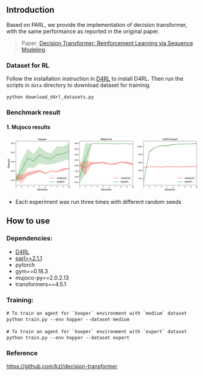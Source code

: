 ## Introduction
Based on PARL, we provide the implementation of decision transformer, with the same performance as reported in the original paper.

> Paper: [Decision Transformer: Reinforcement
Learning via Sequence Modeling](https://arxiv.org/abs/2106.01345)

### Dataset for RL
Follow the installation instruction in [D4RL](https://github.com/Farama-Foundation/D4RL) to install D4RL.
Then run the scripts in `data` directory to download dataset for traininig.
```shell
python download_d4rl_datasets.py
```


### Benchmark result
#### 1. Mujoco results
<p align="center">
<img src="https://github.com/benchmarking-rl/PARL-experiments/blob/master/DT/torch/mujoco_result.png" alt="mujoco-result"/>
</p>

+ Each experiment was run three times with different random seeds

## How to use
### Dependencies:
+ [D4RL](//github.com/Farama-Foundation/D4RL)
+ [parl>=2.1.1](https://github.com/PaddlePaddle/PARL)
+ pytorch
+ gym==0.18.3
+ mujoco-py==2.0.2.13
+ transformers==4.5.1


### Training:

```shell
# To train an agent for `hooper` environment with `medium` dataset
python train.py --env hopper --dataset medium

# To train an agent for `hooper` environment with `expert` dataset
python train.py --env hopper --dataset expert
```


### Reference

https://github.com/kzl/decision-transformer
